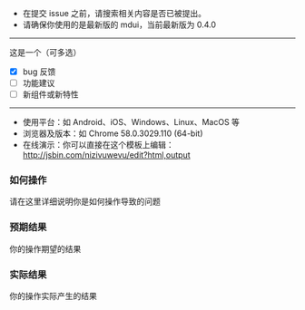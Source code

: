 * 在提交 issue 之前，请搜索相关内容是否已被提出。
* 请确保你使用的是最新版的 mdui，当前最新版为 0.4.0
---------------------------
这是一个（可多选）
* [x] bug 反馈
* [ ] 功能建议
* [ ] 新组件或新特性
---------------------------
* 使用平台：如 Android、iOS、Windows、Linux、MacOS 等
* 浏览器及版本：如 Chrome 58.0.3029.110 (64-bit)
* 在线演示：你可以直接在这个模板上编辑：http://jsbin.com/nizivuwevu/edit?html,output

### 如何操作
请在这里详细说明你是如何操作导致的问题

### 预期结果
你的操作期望的结果

### 实际结果
你的操作实际产生的结果
